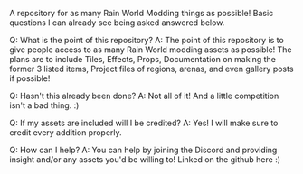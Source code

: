 A repository for as many Rain World Modding things as possible!
Basic questions I can already see being asked answered below.

Q: What is the point of this repository?
A: The point of this repository is to give people access to as many Rain World modding assets as possible! The plans are to include Tiles, Effects, Props, Documentation on making the former 3 listed items, Project files of regions, arenas, and even gallery posts if possible!

Q: Hasn't this already been done?
A: Not all of it! And a little competition isn't a bad thing. :)

Q: If my assets are included will I be credited?
A: Yes! I will make sure to credit every addition properly.

Q: How can I help?
A: You can help by joining the Discord and providing insight and/or any assets you'd be willing to! Linked on the github here :)
